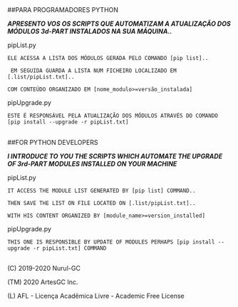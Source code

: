 ##
##PARA PROGRAMADORES PYTHON

***APRESENTO VOS OS SCRIPTS QUE AUTOMATIZAM A ATUALIZAÇÃO DOS MÓDULOS 3d-PART INSTALADOS NA SUA MÁQUINA..***

pipList.py

``ELE ACESSA A LISTA DOS MÓDULOS GERADA PELO COMANDO [pip list]..``

`` EM SEGUIDA GUARDA A LISTA NUM FICHEIRO LOCALIZADO EM [.list/pipList.txt]..``

``COM CONTEÚDO ORGANIZADO EM [nome_modulo>=versão_instalada]``

pipUpgrade.py

`ESTE É RESPONSÁVEL PELA ATUALIZAÇÃO DOS MÓDULOS ATRAVÉS DO COMANDO [pip install --upgrade -r pipList.txt]`

##
##FOR PYTHON DEVELOPERS

***I INTRODUCE TO YOU THE SCRIPTS WHICH AUTOMATE THE UPGRADE OF 3rd-PART MODULES INSTALLED ON YOUR MACHINE***

pipList.py

``IT ACCESS THE MODULE LIST GENERATED BY [pip list] COMMAND..``

``THEN SAVE THE LIST ON FILE LOCATED ON [.list/pipList.txt]..``

``WITH HIS CONTENT ORGANIZED BY [module_name>=version_installed]``

pipUpgrade.py

``THIS ONE IS RESPONSIBLE BY UPDATE OF MODULES PERHAPS [pip install --upgrade -r pipList.txt] COMMAND``

##

(C) 2019-2020 Nurul-GC

(TM) 2020 ArtesGC Inc.

(L) AFL - Licença Acadêmica Livre - Academic Free License
